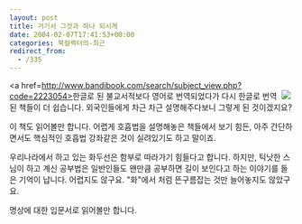 ```yaml
---
layout: post
title: 거기서 그것과 하나 되시게
date: 2004-02-07T17:41:53+00:00
categories: 북컬렉터의-최근
redirect_from:
  - /335
---
```


<a href=http://www.bandibook.com/search/subject_view.php?code=2223054><img src=http://www.bandibook.com/largeimage/2223054.jpg align=right hspace=5 border=0></a>한글로 된 불교서적보다 영어로 번역되었다가 다시 한글로 번역된 책들이 더 쉽습니다. 외국인들에게 차근 차근 설명해주다보니 그렇게 된 것이겠지요?

이 책도 읽어볼만 합니다. 어렵게 호흡법을 설명해놓은 책들에서 보기 힘든, 아주 간단하면서도 핵심적인 호흡법 강좌같은 것이 실려있기도 하고 말이죠.

우리나라에서 하고 있는 화두선은 함부로 따라가기 힘들다고 합니다. 하지만, 틱낫한 스님이 하고 계신 공부법은 일반인들도 왠만큼 공부하면 길이 보인다고 하는 이야기를 들은 기억이 납니다. 어렵지도 않구요. "화"에서 처럼 뜬구름잡는 것만 늘어놓지도 않았구요.

명상에 대한 입문서로 읽어볼만 합니다.
<div id=comments>
</div>
